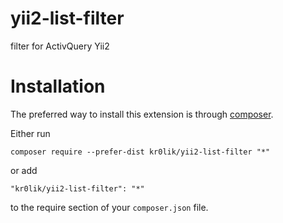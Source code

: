 # yii2-list-filter
filter for ActivQuery Yii2

# Installation

The preferred way to install this extension is through [composer](http://getcomposer.org/download/).

Either run

```
composer require --prefer-dist kr0lik/yii2-list-filter "*"
```

or add

```
"kr0lik/yii2-list-filter": "*"
```

to the require section of your `composer.json` file.